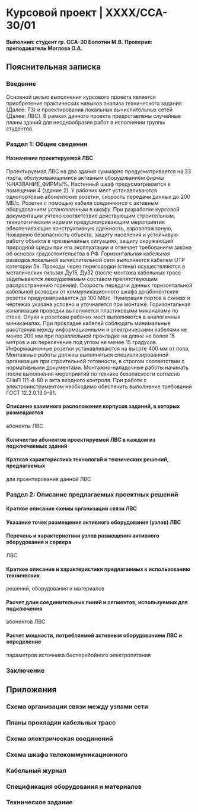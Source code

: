 # Курсовой проект | XXXX/CCA-30/01
**Выполнил: студент гр. ССА-30 Болотин М.В.**
**Проверил: преподаватель Моглова О.А.**

## Пояснительная записка
### Введение
Основной целью выполнения курсового проекта является приобретение практических навыков анализа технического задания (Далее: ТЗ) и проектирования локальных вычислительных сетей (Далее: ЛВС). В рамках данного проекта предоставлены случайные планы зданий для неоднообразия работ в исполнении группы студентов.

### Раздел 1: Общие сведения
#### Назначение проектируемой ЛВС
  Проектируемая ЛВС на два здания суммарно предусматривается на 23 порта, обслуживающимися активным оборудованием фирмы %НАЗВАНИЕ_ФИРМЫ%. Настенный шкаф предусматривается в помещении 4 (здание 2). У рабочих мест устанавливаются однопортовые абонентские розетки, скорость передачи данных до 200 МБ/с. Розетки с помощью кабеля соединяются с активным оборудованием установленным в шкафу.
  При разработке курсовой документации учтено соответствие действующим строительным, технологическим нормам предусматривающим мероприятия обеспечивающие конструктивную адежность, взровопожарную, пожарную безопасность объекта, защиту населения и устойчивую работу объекта в чрезвычайных ситуациях, защиту окружающей природной среды при его эксплуатации и отвечает требованиям закона об основах градостоительства в РФ.
  Горизонтальная кабельная разводка локальной вычислительной сети выполняется кабелем UTP категории 5е. Проходы через перегородки (стены) осуществляются в металических гильзах Ду15, Ду32 (после монтажа кабельных трасс заделываются лекоудаляемым составом препятствующим распространению горения).
  Скорость передачи данных горизонтальной кабельной разводки от коммуникационного шкафа до абонентских розеток предусматривается до 100 Мб/с.
  Нумерация портов а схемах и чертежах указана условно и уточнаяется при монтаже.
  Горизонтальная канализация проводки выполняется пластиковыми миканалами по стене. Опуки к розеткам рабочих мест выполняются в аналогичных миниканалах. При прокладке кабелей соблюдать минимальные расстояния между информационными и электрическими кабелями не менее 200 мм при параллельной прокладке на длине не более 15 метров и их пересечение под углом не менее 15 градусов.
  Информационные розетки устанавливаются на высоте 400 мм от пола.
  Монтажные работы должны выполняться специализированной организацие при строительной готовности, в строгом соответствии с нормативными документами.
  Монтажно-наладочные работы начинать после выполнения мероприятий по технике безопасности согласно СНиП 111-4-80 и акта входного контроля.
  При работе с электроинструментом необходимо обеспечить выполнение требований ГОСТ 12.2.0.13.0-91.

#### Описание взаимного расположения корпусов заданий, в которых размещаются
абоненты ЛВС

#### Количество абонентов проектируемой ЛВС в каждом из подключаемых зданий

#### Краткая характеристика технологий и технических решений, предлагаемых
для проектирования данной ЛВС

### Раздел 2: Описание предлагаемых проектных решений
#### Краткое описание схемы организации связи ЛВС

#### Указание точек размещения активного оборудования (узлов) ЛВС

#### Перечень и характеристики узлов размещения активного оборудования и сервера
ЛВС

#### Краткое описание и характеристики предлагаемых к использованию технических
решений, оборудования и материалов

#### Расчет длин соединительных линий и сегментов, используемых для подключения
абонентов ЛВС

#### Расчет мощности, потребляемой активным оборудованием ЛВС и определение
параметров источника бесперебойного электропитания

### Заключение

## Приложения
### Схема организации связи между узлами сети

### Планы прокладки кабельных трасс

### Схема электрическая соединений

### Схема шкафа телекоммуникационного

### Кабельный журнал

### Спецификация оборудования и материалов

### Техническое задание
